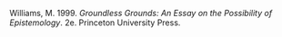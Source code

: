 Williams, M. 1999. *Groundless Grounds: An Essay on the Possibility of Epistemology*. 2e. Princeton University Press.
